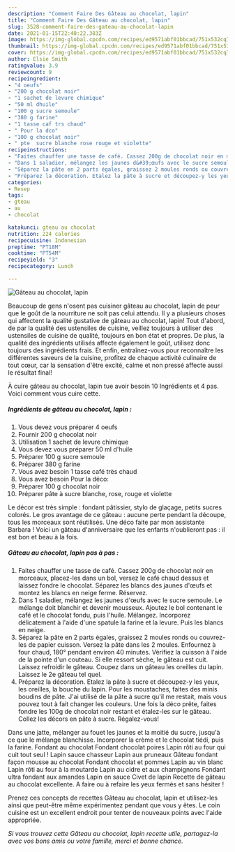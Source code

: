 ```yaml
---
description: "Comment Faire Des Gâteau au chocolat, lapin"
title: "Comment Faire Des Gâteau au chocolat, lapin"
slug: 3528-comment-faire-des-gateau-au-chocolat-lapin
date: 2021-01-15T22:40:22.383Z
image: https://img-global.cpcdn.com/recipes/ed9571abf01bbcad/751x532cq70/gateau-au-chocolat-lapin-photo-principale-de-la-recette.jpg
thumbnail: https://img-global.cpcdn.com/recipes/ed9571abf01bbcad/751x532cq70/gateau-au-chocolat-lapin-photo-principale-de-la-recette.jpg
cover: https://img-global.cpcdn.com/recipes/ed9571abf01bbcad/751x532cq70/gateau-au-chocolat-lapin-photo-principale-de-la-recette.jpg
author: Elsie Smith
ratingvalue: 3.9
reviewcount: 9
recipeingredient:
- "4 oeufs"
- "200 g chocolat noir"
- "1 sachet de levure chimique"
- "50 ml dhuile"
- "100 g sucre semoule"
- "380 g farine"
- "1 tasse caf trs chaud"
- " Pour la dco"
- "100 g chocolat noir"
- " pte  sucre blanche rose rouge et violette"
recipeinstructions:
- "Faites chauffer une tasse de café. Cassez 200g de chocolat noir en morceaux, placez-les dans un bol, versez le café chaud dessus et laissez fondre le chocolat. Séparez les blancs des jaunes d&#39;œufs et montez les blancs en neige ferme. Réservez."
- "Dans 1 saladier, mélangez les jaunes d&#39;œufs avec le sucre semoule. Le mélange doit blanchir et devenir mousseux. Ajoutez le bol contenant le café et le chocolat fondu, puis l&#39;huile. Mélangez. Incorporez délicatement à l&#39;aide d&#39;une spatule la farine et la levure. Puis les blancs en neige."
- "Séparez la pâte en 2 parts égales, graissez 2 moules ronds ou couvrez-les de papier cuisson. Versez la pâte dans les 2 moules. Enfournez à four chaud, 180° pendant environ 40 minutes. Vérifiez la cuisson à l&#39;aide de la pointe d&#39;un couteau. Si elle ressort sèche, le gâteau est cuit. Laissez refroidir le gâteau. Coupez dans un gâteau les oreilles du lapin. Laissez le 2e gâteau tel quel."
- "Préparez la décoration. Etalez la pâte à sucre et découpez-y les yeux, les oreilles, la bouche du lapin. Pour les moustaches, faites des minis boudins de pâte. J&#39;ai utilisé de la pâte à sucre qu&#39;il me restait, mais vous pouvez tout à fait changer les couleurs. Une fois la déco prête, faites fondre les 100g de chocolat noir restant et étalez-les sur le gâteau. Collez les décors en pâte à sucre. Régalez-vous!"
categories:
- Resep
tags:
- gteau
- au
- chocolat

katakunci: gteau au chocolat 
nutrition: 224 calories
recipecuisine: Indonesian
preptime: "PT18M"
cooktime: "PT54M"
recipeyield: "3"
recipecategory: Lunch

---
```



![Gâteau au chocolat, lapin](https://img-global.cpcdn.com/recipes/ed9571abf01bbcad/751x532cq70/gateau-au-chocolat-lapin-photo-principale-de-la-recette.jpg)

Beaucoup de gens n'osent pas cuisiner gâteau au chocolat, lapin de peur que le goût de la nourriture ne soit pas celui attendu. Il y a plusieurs choses qui affectent la qualité gustative de gâteau au chocolat, lapin! Tout d'abord, de par la qualité des ustensiles de cuisine, veillez toujours à utiliser des ustensiles de cuisine de qualité, toujours en bon état et propres. De plus, la qualité des ingrédients utilisés affecte également le goût, utilisez donc toujours des ingrédients frais. Et enfin, entraînez-vous pour reconnaître les différentes saveurs de la cuisine, profitez de chaque activité culinaire de tout cœur, car la sensation d'être excité, calme et non pressé affecte aussi le résultat final!

<!--inarticleads1-->

À cuire gâteau au chocolat, lapin tue avoir besoin 10 Ingrédients et 4 pas. Voici comment vous cuire cette.

##### Ingrédients de gâteau au chocolat, lapin :

1. Vous devez vous préparer 4 oeufs
1. Fournir 200 g chocolat noir
1. Utilisation 1 sachet de levure chimique
1. Vous devez vous préparer 50 ml d&#39;huile
1. Préparer 100 g sucre semoule
1. Préparer 380 g farine
1. Vous avez besoin 1 tasse café très chaud
1. Vous avez besoin  Pour la déco:
1. Préparer 100 g chocolat noir
1. Préparer  pâte à sucre blanche, rose, rouge et violette


Le décor est très simple : fondant pâtissier, stylo de glaçage, petits sucres colorés. Le gros avantage de ce gâteau : aucune perte pendant la découpe, tous les morceaux sont réutilisés. Une déco faite par mon assistante Barbara ! Voici un gâteau d&#39;anniversaire que les enfants n&#39;oublieront pas : il est bon et beau à la fois. 

<!--inarticleads2-->

##### Gâteau au chocolat, lapin pas à pas :

1. Faites chauffer une tasse de café. Cassez 200g de chocolat noir en morceaux, placez-les dans un bol, versez le café chaud dessus et laissez fondre le chocolat. Séparez les blancs des jaunes d&#39;œufs et montez les blancs en neige ferme. Réservez.
1. Dans 1 saladier, mélangez les jaunes d&#39;œufs avec le sucre semoule. Le mélange doit blanchir et devenir mousseux. Ajoutez le bol contenant le café et le chocolat fondu, puis l&#39;huile. Mélangez. Incorporez délicatement à l&#39;aide d&#39;une spatule la farine et la levure. Puis les blancs en neige.
1. Séparez la pâte en 2 parts égales, graissez 2 moules ronds ou couvrez-les de papier cuisson. Versez la pâte dans les 2 moules. Enfournez à four chaud, 180° pendant environ 40 minutes. Vérifiez la cuisson à l&#39;aide de la pointe d&#39;un couteau. Si elle ressort sèche, le gâteau est cuit. Laissez refroidir le gâteau. Coupez dans un gâteau les oreilles du lapin. Laissez le 2e gâteau tel quel.
1. Préparez la décoration. Etalez la pâte à sucre et découpez-y les yeux, les oreilles, la bouche du lapin. Pour les moustaches, faites des minis boudins de pâte. J&#39;ai utilisé de la pâte à sucre qu&#39;il me restait, mais vous pouvez tout à fait changer les couleurs. Une fois la déco prête, faites fondre les 100g de chocolat noir restant et étalez-les sur le gâteau. Collez les décors en pâte à sucre. Régalez-vous!


Dans une jatte, mélanger au fouet les jaunes et la moitié du sucre, jusqu&#39;à ce que le mélange blanchisse. Incorporer la crème et le chocolat tiédi, puis la farine. Fondant au chocolat Fondant chocolat poires Lapin rôti au four qui cuit tout seul ! Lapin sauce chasseur Lapin aux pruneaux Gâteau fondant façon mousse au chocolat Fondant chocolat et pommes Lapin au vin blanc Lapin rôti au four à la moutarde Lapin au cidre et aux champignons Fondant ultra fondant aux amandes Lapin en sauce Civet de lapin Recette de gâteau au chocolat excellente. A faire ou à refaire les yeux fermés et sans hésiter ! 

<!--inarticleads1-->

<p>
Prenez ces concepts de recettes Gâteau au chocolat, lapin et utilisez-les ainsi que peut-être même expérimentez pendant que vous y êtes. Le coin cuisine est un excellent endroit pour tenter de nouveaux points avec l'aide appropriée.
</p>

<p>
<i>Si vous trouvez cette Gâteau au chocolat, lapin recette utile, partagez-la avec vos bons amis ou votre famille, merci et bonne chance.</i>
</p>
